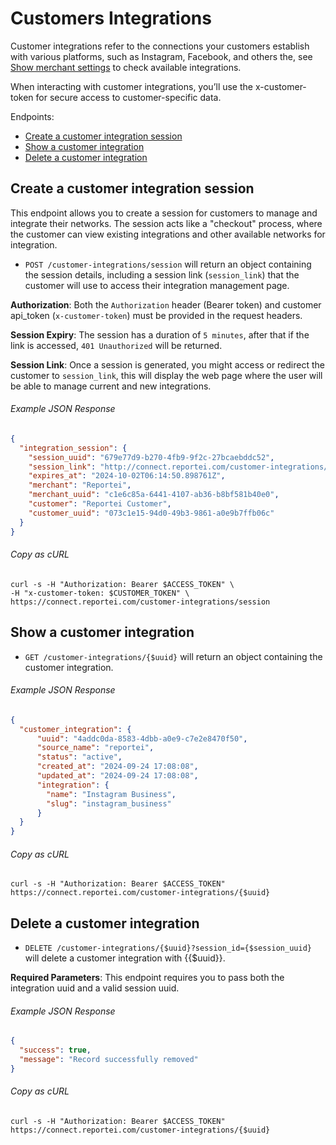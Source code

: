 Customers Integrations
======

Customer integrations refer to the connections your customers establish with various platforms, such as Instagram, Facebook, and others the, see [Show merchant settings](#merchant-settings) to check available integrations.

When interacting with customer integrations, you’ll use the x-customer-token for secure access to customer-specific data.

Endpoints:

- [Create a customer integration session](#create-a-customer-integration-session)
- [Show a customer integration](#show-a-customer-integration)
- [Delete a customer integration](#delete-a-customer-integration)

Create a customer integration session
--------------

This endpoint allows you to create a session for customers to manage and integrate their networks. The session acts like a "checkout" process, where the customer can view existing integrations and other available networks for integration.

* `POST /customer-integrations/session` will return an object containing the session details, including a session link (`session_link`) that the customer will use to access their integration management page.

**Authorization**: Both the `Authorization` header (Bearer token) and customer api_token (`x-customer-token`) must be provided in the request headers.

**Session Expiry**: The session has a duration of `5 minutes`, after that if the link is accessed, `401 Unauthorized` will be returned.

**Session Link**: Once a session is generated, you might access or redirect the customer to `session_link`, this will display the web page where the user will be able to manage current and new integrations. 

###### Example JSON Response
<!-- START POST /customer-integrations/session -->
```json
{
  "integration_session": {
    "session_uuid": "679e77d9-b270-4fb9-9f2c-27bcaebddc52",
    "session_link": "http://connect.reportei.com/customer-integrations/session/679e77d9-b270-4fb9-9f2c-27bcaebddc52",
    "expires_at": "2024-10-02T06:14:50.898761Z",
    "merchant": "Reportei",
    "merchant_uuid": "c1e6c85a-6441-4107-ab36-b8bf581b40e0",
    "customer": "Reportei Customer",
    "customer_uuid": "073c1e15-94d0-49b3-9861-a0e9b7ffb06c"
  }
}
```
<!-- END POST /customer-integrations/session -->
###### Copy as cURL

``` shell
curl -s -H "Authorization: Bearer $ACCESS_TOKEN" \
-H "x-customer-token: $CUSTOMER_TOKEN" \
https://connect.reportei.com/customer-integrations/session
```

Show a customer integration
--------------

* `GET /customer-integrations/{$uuid}` will return an object containing the customer integration.

###### Example JSON Response
<!-- START GET /customer-integrations/{$uuid} -->
```json
{
  "customer_integration": {
      "uuid": "4addc0da-8583-4dbb-a0e9-c7e2e8470f50",
      "source_name": "reportei",
      "status": "active",
      "created_at": "2024-09-24 17:08:08",
      "updated_at": "2024-09-24 17:08:08",
      "integration": {
        "name": "Instagram Business",
        "slug": "instagram_business"
      }
  }
}
```
<!-- END GET /customer-integrations/{$uuid} -->
###### Copy as cURL

``` shell
curl -s -H "Authorization: Bearer $ACCESS_TOKEN" https://connect.reportei.com/customer-integrations/{$uuid}
```

Delete a customer integration
--------------

* `DELETE /customer-integrations/{$uuid}?session_id={$session_uuid}` will delete a customer integration with {{$uuid}}.

**Required Parameters**: This endpoint requires you to pass both the integration uuid and a valid session uuid.

###### Example JSON Response
<!-- START DELETE /customer-integrations/{$uuid}?session_id={$session_uuid} -->
```json
{
  "success": true,
  "message": "Record successfully removed"
}
```
<!-- END DELETE /customer-integrations/{$uuid}?session_id={$session_uuid} -->
###### Copy as cURL

``` shell
curl -s -H "Authorization: Bearer $ACCESS_TOKEN" https://connect.reportei.com/customer-integrations/{$uuid}
```